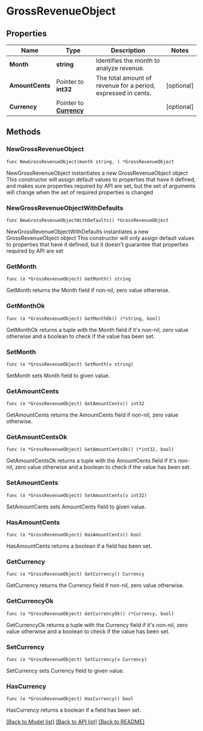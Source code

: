 # GrossRevenueObject

## Properties

Name | Type | Description | Notes
------------ | ------------- | ------------- | -------------
**Month** | **string** | Identifies the month to analyze revenue. | 
**AmountCents** | Pointer to **int32** | The total amount of revenue for a period, expressed in cents. | [optional] 
**Currency** | Pointer to [**Currency**](Currency.md) |  | [optional] 

## Methods

### NewGrossRevenueObject

`func NewGrossRevenueObject(month string, ) *GrossRevenueObject`

NewGrossRevenueObject instantiates a new GrossRevenueObject object
This constructor will assign default values to properties that have it defined,
and makes sure properties required by API are set, but the set of arguments
will change when the set of required properties is changed

### NewGrossRevenueObjectWithDefaults

`func NewGrossRevenueObjectWithDefaults() *GrossRevenueObject`

NewGrossRevenueObjectWithDefaults instantiates a new GrossRevenueObject object
This constructor will only assign default values to properties that have it defined,
but it doesn't guarantee that properties required by API are set

### GetMonth

`func (o *GrossRevenueObject) GetMonth() string`

GetMonth returns the Month field if non-nil, zero value otherwise.

### GetMonthOk

`func (o *GrossRevenueObject) GetMonthOk() (*string, bool)`

GetMonthOk returns a tuple with the Month field if it's non-nil, zero value otherwise
and a boolean to check if the value has been set.

### SetMonth

`func (o *GrossRevenueObject) SetMonth(v string)`

SetMonth sets Month field to given value.


### GetAmountCents

`func (o *GrossRevenueObject) GetAmountCents() int32`

GetAmountCents returns the AmountCents field if non-nil, zero value otherwise.

### GetAmountCentsOk

`func (o *GrossRevenueObject) GetAmountCentsOk() (*int32, bool)`

GetAmountCentsOk returns a tuple with the AmountCents field if it's non-nil, zero value otherwise
and a boolean to check if the value has been set.

### SetAmountCents

`func (o *GrossRevenueObject) SetAmountCents(v int32)`

SetAmountCents sets AmountCents field to given value.

### HasAmountCents

`func (o *GrossRevenueObject) HasAmountCents() bool`

HasAmountCents returns a boolean if a field has been set.

### GetCurrency

`func (o *GrossRevenueObject) GetCurrency() Currency`

GetCurrency returns the Currency field if non-nil, zero value otherwise.

### GetCurrencyOk

`func (o *GrossRevenueObject) GetCurrencyOk() (*Currency, bool)`

GetCurrencyOk returns a tuple with the Currency field if it's non-nil, zero value otherwise
and a boolean to check if the value has been set.

### SetCurrency

`func (o *GrossRevenueObject) SetCurrency(v Currency)`

SetCurrency sets Currency field to given value.

### HasCurrency

`func (o *GrossRevenueObject) HasCurrency() bool`

HasCurrency returns a boolean if a field has been set.


[[Back to Model list]](../README.md#documentation-for-models) [[Back to API list]](../README.md#documentation-for-api-endpoints) [[Back to README]](../README.md)


